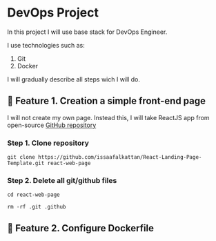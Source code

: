 # DevOps Project

In this project I will use base stack for DevOps Engineer. <br>

I use technologies such as:
1. Git
2. Docker

I will gradually describe all steps wich I will do.

## 📄 Feature 1. Creation a simple front-end page
I will not create my own page. Instead this, I will take ReactJS app from open-source [GitHub repository](https://github.com/issaafalkattan/React-Landing-Page-Template.git)

### Step 1. Clone repository
`git clone https://github.com/issaafalkattan/React-Landing-Page-Template.git react-web-page`

### Step 2. Delete all git/github files
`cd react-web-page` <br>

`rm -rf .git .github`

## 🐳 Feature 2. Configure Dockerfile




